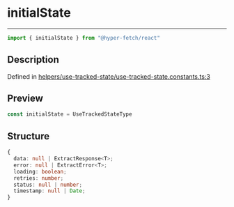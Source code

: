 

# initialState

<div class="api-docs__separator" data-reactroot="">

---

</div><div class="api-docs__import" data-reactroot="">

```ts
import { initialState } from "@hyper-fetch/react"
```

</div><div class="api-docs__section">

## Description

</div><div class="api-docs__description"><span class="api-docs__do-not-parse">



</span></div><p class="api-docs__definition">

Defined in [helpers/use-tracked-state/use-tracked-state.constants.ts:3](https://github.com/BetterTyped/hyper-fetch/blob/2ce105c7/packages/react/src/helpers/use-tracked-state/use-tracked-state.constants.ts#L3)

</p><div class="api-docs__section">

## Preview

</div><div class="api-docs__preview var">

```ts
const initialState = UseTrackedStateType
```

</div><div class="api-docs__section">

## Structure

</div><div class="api-docs__returns">

```ts
{
  data: null | ExtractResponse<T>;
  error: null | ExtractError<T>;
  loading: boolean;
  retries: number;
  status: null | number;
  timestamp: null | Date;
}
```

</div>
